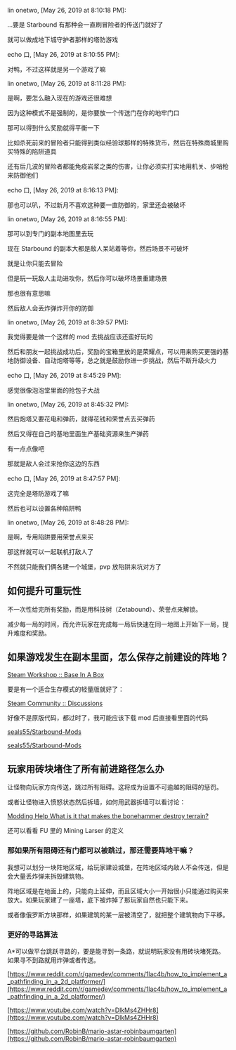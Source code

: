 lin onetwo, [May 26, 2019 at 8:10:18 PM]:

...要是 Starbound 有那种会一直刷冒险者的传送门就好了

就可以做成地下城守护者那样的塔防游戏

echo 口, [May 26, 2019 at 8:10:55 PM]:

对鸭，不过这样就是另一个游戏了嘛

lin onetwo, [May 26, 2019 at 8:11:28 PM]:

是啊，要怎么融入现在的游戏还很难想

因为这种模式不是强制的，是你要放一个传送门在你的地牢门口

那可以得到什么奖励就得平衡一下

比如杀死前来的冒险者只能得到类似经验球那样的特殊货币，然后在特殊商城里购买特殊的陷阱道具

还有后几波的冒险者都能免疫岩浆之类的伤害，让你必须实打实地用机关、步哨枪来防御他们

echo 口, [May 26, 2019 at 8:16:13 PM]:

那也可以叭，不过新月不喜欢这种要一直防御的，家里还会被破坏

lin onetwo, [May 26, 2019 at 8:16:55 PM]:

那可以到专门的副本地图里去玩

现在 Starbound 的副本大都是敌人呆站着等你，然后场景不可破坏

就是让你只能去冒险

但是玩一玩敌人主动进攻你，然后你可以破坏场景重建场景

那也很有意思嘛

然后敌人会丢炸弹炸开你的防御

lin onetwo, [May 26, 2019 at 8:39:57 PM]:

我觉得要是做一个这样的 mod 去挑战应该还蛮好玩的

然后和朋友一起挑战成功后，奖励的宝箱里放的是荣耀点，可以用来购买更强的基地防御设备、自动炮塔等等，总之就是鼓励你进一步挑战，然后不断升级火力

echo 口, [May 26, 2019 at 8:45:29 PM]:

感觉很像泡泡堂里面的抢包子大战

lin onetwo, [May 26, 2019 at 8:45:32 PM]:

然后炮塔又要花电和弹药，就得花钱和荣誉点去买弹药

然后又得在自己的基地里面生产基础资源来生产弹药

有一点点像吧

那就是敌人会过来抢你这边的东西

echo 口, [May 26, 2019 at 8:47:57 PM]:

这完全是塔防游戏了嘛

然后也可以设置各种陷阱鸭

lin onetwo, [May 26, 2019 at 8:48:28 PM]:

是啊，专用陷阱要用荣誉点来买

那这样就可以一起联机打敌人了

不然就只能我们俩各建一个城堡，pvp 放陷阱来坑对方了

## 如何提升可重玩性

不一次性给完所有奖励，而是用科技树（Zetabound）、荣誉点来解锁。

减少每一局的时间，而允许玩家在完成每一局后快速在同一地图上开始下一局，提升难度和奖励。

## 如果游戏发生在副本里面，怎么保存之前建设的阵地？

[Steam Workshop :: Base In A Box](https://steamcommunity.com/sharedfiles/filedetails/?id=729460427)

要是有一个适合生存模式的轻量版就好了：

[Steam Community :: Discussions](https://steamcommunity.com/workshop/filedetails/discussion/729460427/1617220671495430108/)

好像不是原版代码，都过时了，我可能应该下载 mod 后直接看里面的代码

[seals55/Starbound-Mods](https://github.com/seals55/Starbound-Mods/tree/master/modules-in-a-box)

[seals55/Starbound-Mods](https://github.com/seals55/Starbound-Mods/tree/master/pilch_sciencestation)

## 玩家用砖块堵住了所有前进路径怎么办

让怪物向玩家方向传送，跳过所有阻碍。这将成为设置不可逾越的阻碍的惩罚。

或者让怪物进入愤怒状态然后拆墙，如何用武器拆墙可以看讨论：

[Modding Help What is it that makes the bonehammer destroy terrain?](https://community.playstarbound.com/threads/what-is-it-that-makes-the-bonehammer-destroy-terrain.55347/)

还可以看看 FU 里的 Mining Larser 的定义

### 那如果所有阻碍还有门都可以被跳过，那还需要阵地干嘛？

我想可以划分一块阵地区域，给玩家建设城堡，在阵地区域内敌人不会传送，但是会大量丢炸弹来拆毁建筑物。

阵地区域是在地面上的，只能向上延伸，而且区域大小一开始很小只能通过购买来放大。如果玩家建了一座塔，底下被炸掉了那玩家自然也只能下来。

或者像俄罗斯方块那样，如果建筑的某一层被清空了，就把整个建筑物向下平移。

### 更好的寻路算法

A*可以做平台跳跃寻路的，要是能寻到一条路，就说明玩家没有用砖块堵死路。如果寻不到路就用炸弹或者传送。

[https://www.reddit.com/r/gamedev/comments/1lac4b/how_to_implement_a_pathfinding_in_a_2d_platformer/](https://www.reddit.com/r/gamedev/comments/1lac4b/how_to_implement_a_pathfinding_in_a_2d_platformer/)

[https://www.youtube.com/watch?v=DlkMs4ZHHr8](https://www.youtube.com/watch?v=DlkMs4ZHHr8)

[https://github.com/RobinB/mario-astar-robinbaumgarten](https://github.com/RobinB/mario-astar-robinbaumgarten)